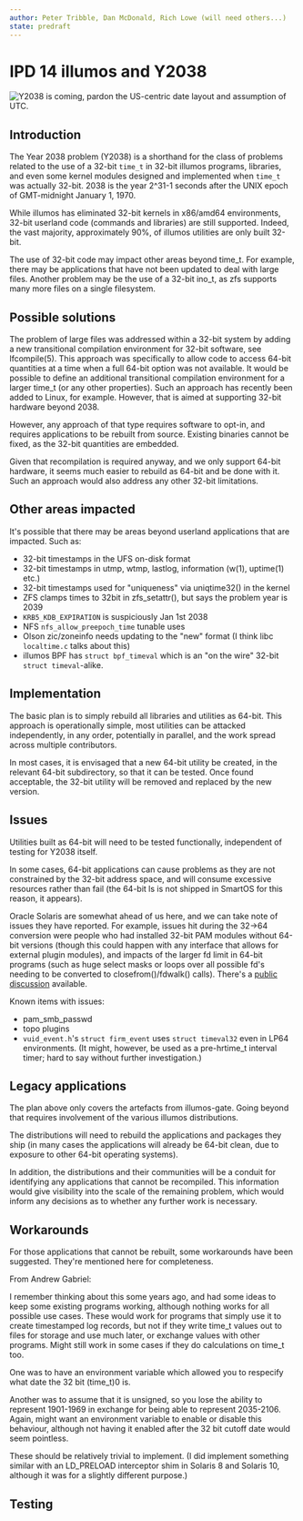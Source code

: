 ```yaml
---
author: Peter Tribble, Dan McDonald, Rich Lowe (will need others...)
state: predraft
---
```


# IPD 14 illumos and Y2038

![Y2038 is coming, pardon the US-centric date layout and assumption of UTC.](Y2038-warning.png "Y2038 is coming, pardon the US-centric date layout and assumption of UTC.")

## Introduction

The Year 2038 problem (Y2038) is a shorthand for the class of problems
related to the use of a 32-bit `time_t` in 32-bit illumos programs,
libraries, and even some kernel modules designed and implemented when
`time_t` was actually 32-bit.  2038 is the year 2^31-1 seconds after the UNIX
epoch of GMT-midnight January 1, 1970.

While illumos has eliminated 32-bit kernels in x86/amd64 environments, 32-bit
userland code (commands and libraries) are still supported. Indeed, the vast
majority, approximately 90%, of illumos utilities are only built 32-bit.

The use of 32-bit code may impact other areas beyond time_t. For example,
there may be applications that have not been updated to deal with large
files. Another problem may be the use of a 32-bit ino_t, as zfs supports
many more files on a single filesystem.

## Possible solutions

The problem of large files was addressed within a 32-bit system by adding
a new transitional compilation environment for 32-bit software, see
lfcompile(5). This approach was specifically to allow code to access 64-bit
quantities at a time when a full 64-bit option was not available. It
would be possible to define an additional transitional compilation
environment for a larger time_t (or any other properties). Such an
approach has recently been added to Linux, for example. However, that
is aimed at supporting 32-bit hardware beyond 2038.

However, any approach of that type requires software to opt-in, and requires
applications to be rebuilt from source. Existing binaries cannot be fixed, as
the 32-bit quantities are embedded.

Given that recompilation is required anyway, and we only support 64-bit
hardware, it seems much easier to rebuild as 64-bit and be done with it.
Such an approach would also address any other 32-bit limitations.

## Other areas impacted

It's possible that there may be areas beyond userland applications that
are impacted. Such as:

* 32-bit timestamps in the UFS on-disk format
* 32-bit timestamps in utmp, wtmp, lastlog, information (w(1), uptime(1) etc.)
* 32-bit timestamps used for "uniqueness" via uniqtime32() in the kernel
* ZFS clamps times to 32bit in zfs_setattr(), but says the problem year is 2039
* `KRB5_KDB_EXPIRATION` is suspiciously Jan 1st 2038
* NFS `nfs_allow_preepoch_time` tunable uses
* Olson zic/zoneinfo needs updating to the "new" format (I think libc
  `localtime.c` talks about this)
* illumos BPF has `struct bpf_timeval` which is an "on the wire" 32-bit
  `struct timeval`-alike.

## Implementation

The basic plan is to simply rebuild all libraries and utilities as 64-bit.
This approach is operationally simple, most utilities can be attacked
independently, in any order, potentially in parallel, and the work spread
across multiple contributors.

In most cases, it is envisaged that a new 64-bit utility be created, in
the relevant 64-bit subdirectory, so that it can be tested. Once found
acceptable, the 32-bit utility will be removed and replaced by the new
version.

## Issues

Utilities built as 64-bit will need to be tested functionally, independent
of testing for Y2038 itself.

In some cases, 64-bit applications can cause problems as they are not
constrained by the 32-bit address space, and will consume excessive
resources rather than fail (the 64-bit ls is not shipped in SmartOS for
this reason, it appears).

Oracle Solaris are somewhat ahead of us here, and we can take note of
issues they have reported. For example, issues hit during the 32->64
conversion were people who had installed 32-bit PAM modules without 64-bit
versions (though this could happen with any interface that allows for
external plugin modules), and impacts of the larger fd limit in 64-bit
programs (such as huge select masks or loops over all possible fd's needing
to be converted to closefrom()/fdwalk() calls). There's a [public
discussion](https://blogs.oracle.com/solaris/moving-oracle-solaris-to-lp64-bit-by-bit-v2)
available.

Known items with issues:

* pam_smb_passwd
* topo plugins
* `vuid_event.h`'s `struct firm_event` uses `struct timeval32` even in LP64 environments. (It might, however, be used as a pre-hrtime_t interval timer; hard to say without further investigation.)

## Legacy applications

The plan above only covers the artefacts from illumos-gate. Going beyond
that requires involvement of the various illumos distributions.

The distributions will need to rebuild the applications and packages they
ship (in many cases the applications will already be 64-bit clean, due to
exposure to other 64-bit operating systems).

In addition, the distributions and their communities will be a conduit for
identifying any applications that cannot be recompiled. This information
would give visibility into the scale of the remaining problem, which would
inform any decisions as to whether any further work is necessary.

## Workarounds

For those applications that cannot be rebuilt, some workarounds have been
suggested. They're mentioned here for completeness.

From Andrew Gabriel:

I remember thinking about this some years ago, and had some ideas to
keep some existing programs working, although nothing works for all
possible use cases. These would work for programs that simply use it to
create timestamped log records, but not if they write time_t values out
to files for storage and use much later, or exchange values with other
programs. Might still work in some cases if they do calculations on
time_t too.

One was to have an environment variable which allowed you to respecify
what date the 32 bit (time_t)0 is.

Another was to assume that it is unsigned, so you lose the ability to
represent 1901-1969 in exchange for being able to represent 2035-2106.
Again, might want an environment variable to enable or disable this
behaviour, although not having it enabled after the 32 bit cutoff date
would seem pointless.

These should be relatively trivial to implement. (I did implement
something similar with an LD_PRELOAD interceptor shim in Solaris 8 and
Solaris 10, although it was for a slightly different purpose.)


## Testing
